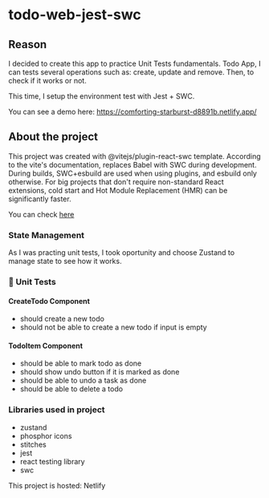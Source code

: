 # todo-web-jest-swc

## Reason

I decided to create this app to practice Unit Tests fundamentals. Todo App, I can tests several operations such as: create, update and remove. Then, to check if it works or not.

This time, I setup the environment test with Jest + SWC.

You can see a demo here: https://comforting-starburst-d8891b.netlify.app/

## About the project
This project was created with @vitejs/plugin-react-swc template. According to the vite's documentation, replaces Babel with SWC during development. During builds, SWC+esbuild are used when using plugins, and esbuild only otherwise. For big projects that don't require non-standard React extensions, cold start and Hot Module Replacement (HMR) can be significantly faster.

You can check <a target="_blank" href="https://main.vitejs.dev/plugins/#vitejs-plugin-react-swc">here</a>

### State Management

As I was practing unit tests, I took oportunity and choose Zustand to manage state to see how it works.

### 🧪 Unit Tests

#### CreateTodo Component

- should create a new todo
- should not be able to create a new todo if input is empty

#### TodoItem Component

- should be able to mark todo as done
- should show undo button if it is marked as done
- should be able to undo a task as done
- should be able to delete a todo

### Libraries used in project

- zustand
- phosphor icons
- stitches
- jest
- react testing library
- swc

This project is hosted: Netlify
